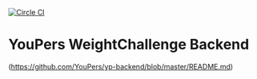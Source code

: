 [![Circle CI](https://circleci.com/gh/YouPers/yp-wc-backend.png?style=badge&circle-token=567d4111261733d616e5f398ea7715e098f562b2)](https://circleci.com/gh/YouPers/yp-wc-backend)

# YouPers WeightChallenge Backend 

(https://github.com/YouPers/yp-backend/blob/master/README.md)